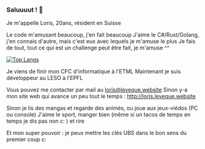 ### Saluuuut ! 👋

Je m'appelle Loris, 20ans, résident en Suisse

Le code m'amusant beaucoup, j'en fait beaucoup
J'aime le C#/Rust/Golang, j'en connais d'autre, mais c'est eux avec lequels je m'amuse le plus
Je fais de tout, tout ce qui est un challenge peut être fait, je m'amuse ^^

[![Top Langs](https://github-readme-stats.vercel.app/api/top-langs/?username=El-Chapo0133&layout=compact)](https://github.com/El-Chapo0133/github-readme-stats)


Je viens de finir mon CFC d'informatique à l'ETML
Maintenant je suis développeur au LESO à l'EPFL

Vous pouvez me contacter par mail au loris@leveque.website
Sinon y-a mon site web qui avance un peu tout le temps : http://loris.leveque.website

Sinon je lis des mangas et regarde des animés, ou joue aux jeux-viédos (PC ou console)
J'aime le sport, manger bien (même si un tacos de temps en temps je dis pas non c: ) et rire

Et mon super pouvoir : je peux mettre les clés UBS dans le bon sens du premier coup c:
